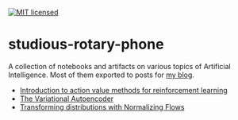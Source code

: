 [![MIT licensed](https://img.shields.io/badge/license-MIT-blue.svg)](LICENSE)

# studious-rotary-phone

A collection of notebooks and artifacts on various topics of Artificial Intelligence. Most of them exported to posts for [my blog](https://dfdazac.github.io/writing/).

- [Introduction to action value methods for reinforcement learning](00-rl-intro/multiarmed_test.ipynb)
- [The Variational Autoencoder](01-vae/01-vae.ipynb)
- [Transforming distributions with Normalizing Flows](02-flows/02-flows.ipynb)
